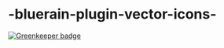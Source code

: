 # -bluerain-plugin-vector-icons-

[![Greenkeeper badge](https://badges.greenkeeper.io/BlueEastCode/-bluerain-plugin-vector-icons-.svg)](https://greenkeeper.io/)

